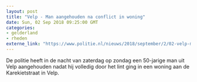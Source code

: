 ```yaml
---
layout: post
title: "Velp - Man aangehouden na conflict in woning"
date: Sun, 02 Sep 2018 09:25:00 GMT
categories: 
- gelderland 
- rheden 
externe_link: "https://www.politie.nl/nieuws/2018/september/2/02-velp-man-aangehouden-na-conflict-in-woning.html"
---
```


De politie heeft in de nacht van zaterdag op zondag een 50-jarige man uit Velp aangehouden nadat hij volledig door het lint ging in een woning aan de Karekietstraat in Velp.
